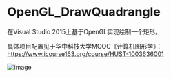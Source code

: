 # OpenGL_DrawQuadrangle
在Visual Studio 2015上基于OpenGL实现绘制一个矩形。

具体项目配置见于华中科技大学MOOC《计算机图形学》：https://www.icourse163.org/course/HUST-1003636001

![image](https://user-images.githubusercontent.com/58623498/233311929-09e2d12f-f43d-46a3-af25-fb22f624a577.png)

